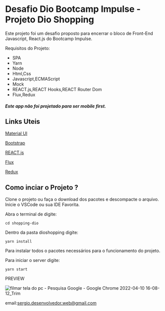 # Desafio Dio Bootcamp Impulse - Projeto Dio Shopping

Este projeto foi um desafio proposto para encerrar o bloco de Front-End Javascript, React.js do Bootcamp Impulse. 

Requisitos do Projeto:

- SPA
- Yarn 
- Node
- Html,Css
- Javascript,ECMAScript
- Mock
- REACT.js,REACT Hooks,REACT Router Dom
- Flux,Redux


##### Este app não foi projetado para ser mobile first.

## Links Uteis

<a href="https://v3.mui.com/">Material UI</a>

<a href="https://getbootstrap.com/">Bootstrap</a>

<a href="https://pt-br.reactjs.org/">REACT.js</a>

<a href="https://facebook.github.io/flux/">Flux</a>

<a href="https://redux.js.org/">Redux</a>

## Como inciar o Projeto ?

Clone o projeto ou faça o download dos pacotes e descompacte o arquivo.
Inicie o VSCode ou sua IDE Favorita.

Abra o terminal de digite:

`
cd shopping-dio
`

Dentro da pasta dioshopping digite:

`
yarn install
`

Para instalar todos o pacotes necessários para o funcionamento do projeto.

Para iniciar o server digite:

`
yarn start
`

PREVIEW

![filmar tela do pc - Pesquisa Google - Google Chrome 2022-04-10 16-08-12_Trim](https://user-images.githubusercontent.com/23404398/162636725-e16f8d2f-5e18-42be-916d-123c59b85a72.gif)

email:sergio.desenvolvedor.web@gmail.com






